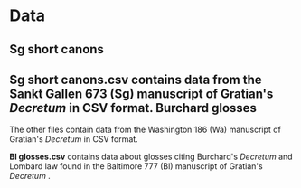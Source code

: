 Data
====
Sg short canons
---------------
__Sg short canons.csv__ contains data from the Sankt Gallen 673 (Sg) manuscript
of Gratian's _Decretum_ in CSV format.
Burchard glosses
----------------
The other files contain data from the Washington 186 (Wa) manuscript of
Gratian's _Decretum_ in CSV format.

__Bl glosses.csv__ contains data about glosses citing Burchard's _Decretum_ and Lombard law found in the Baltimore 777 (Bl) manuscript of Gratian's _Decretum_ .
